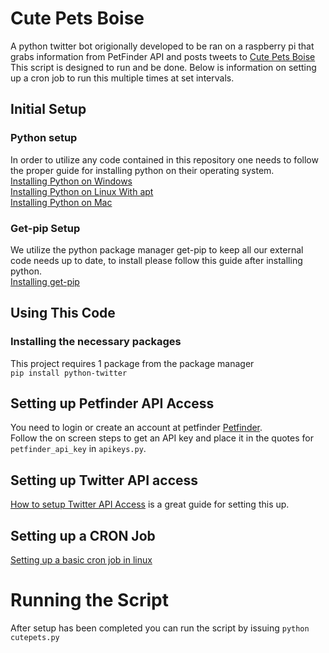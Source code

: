 # Cute Pets Boise
A python twitter bot origionally developed to be ran on a raspberry pi that grabs information from PetFinder API and posts tweets to 
[Cute Pets Boise](https://www.twitter.com/cutepetsboise)
This script is designed to run and be done. Below is information on setting up a cron job to run this multiple times at set intervals.

## Initial Setup
### Python setup
In order to utilize any code contained in this repository one needs to follow the proper guide for installing python on their operating system.  
[Installing Python on Windows](http://docs.python-guide.org/en/latest/starting/install3/win/)  
[Installing Python on Linux With apt](http://docs.python-guide.org/en/latest/starting/install3/linux/)  
[Installing Python on Mac](http://docs.python-guide.org/en/latest/starting/install3/osx/)

### Get-pip Setup
We utilize the python package manager get-pip to keep all our external code needs up to date, to install please follow this guide after installing python.  
[Installing get-pip](https://pip.pypa.io/en/stable/installing/)

## Using This Code
### Installing the necessary packages
This project requires 1 package from the package manager  
`pip install python-twitter`  

## Setting up Petfinder API Access
You need to login or create an account at petfinder [Petfinder](https://www.petfinder.com/developers/api-key).  
Follow the on screen steps to get an API key and place it in the quotes for `petfinder_api_key` in `apikeys.py`.

## Setting up Twitter API access
[How to setup Twitter API Access](https://themepacific.com/how-to-generate-api-key-consumer-token-access-key-for-twitter-oauth/994/) is a great guide for setting this up.

## Setting up a CRON Job
[Setting up a basic cron job in linux](https://www.taniarascia.com/setting-up-a-basic-cron-job-in-linux/)

# Running the Script
After setup has been completed you can run the script by issuing `python cutepets.py`